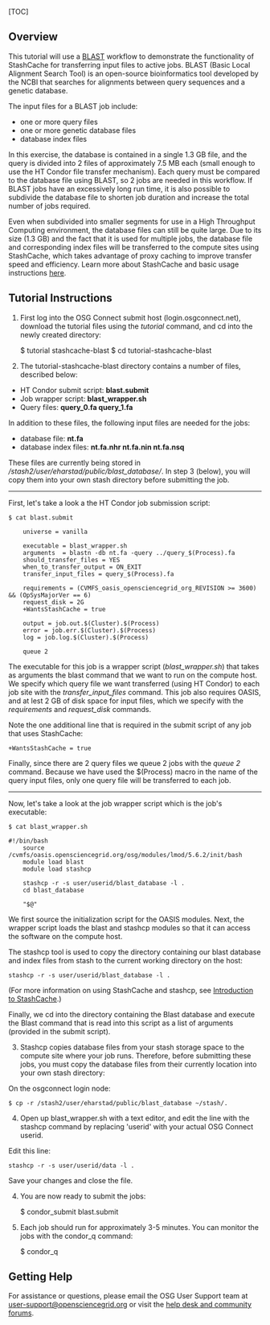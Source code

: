 [title]: - "StashCache-Blast"
[TOC]
 
## Overview

This tutorial will use a [BLAST](http://blast.ncbi.nlm.nih.gov/Blast.cgi?CMD=Web&PAGE_TYPE=BlastHome) workflow to demonstrate the functionality of StashCache for transferring input files to active jobs.  BLAST (Basic Local Alignment Search Tool) is an open-source bioinformatics tool developed by the NCBI that searches for alignments between query sequences and a genetic database. 

The input files for a BLAST job include:

* one or more query files
* one or more genetic database files
* database index files

In this exercise, the database is contained in a single 1.3 GB file, and the query is divided into 2 files of approximately 7.5 MB each (small enough to use the HT Condor file transfer mechanism). Each query must be compared to the database file using BLAST, so 2 jobs are needed in this workflow.  If BLAST jobs have an excessively long run time, it is also possible to subdivide the database file to shorten job duration and increase the total number of jobs required. 

Even when subdivided into smaller segments for use in a High Throughput Computing environment, the database files can still be quite large.  Due to its size (1.3 GB) and the fact that it is used for multiple jobs, the database file and corresponding index files will be transferred to the compute sites using StashCache, which takes advantage of proxy caching to improve transfer speed and efficiency.  Learn more about StashCache and basic usage instructions [here](https://support.opensciencegrid.org/solution/articles/12000002775-introduction-to-stashcache).

## Tutorial Instructions

1) First log into the OSG Connect submit host (login.osgconnect.net), download the tutorial files using the *tutorial* command, and cd into the newly created directory:

	$ tutorial stashcache-blast
	$ cd tutorial-stashcache-blast

2) The tutorial-stashcache-blast directory contains a number of files, described below:

* HT Condor submit script: **blast.submit**
* Job wrapper script: **blast_wrapper.sh**
* Query files: **query_0.fa  query_1.fa**

In addition to these files, the following input files are needed for the jobs:
* database file: **nt.fa**
* database index files: **nt.fa.nhr  nt.fa.nin  nt.fa.nsq**

These files are currently being stored in */stash2/user/eharstad/public/blast_database/*.  In step 3 (below), you will copy them into your own stash directory before submitting the job. 

***
First, let's take a look a the HT Condor job submission script:

	$ cat blast.submit

     	universe = vanilla

     	executable = blast_wrapper.sh
     	arguments  = blastn -db nt.fa -query ../query_$(Process).fa
     	should_transfer_files = YES
     	when_to_transfer_output = ON_EXIT
     	transfer_input_files = query_$(Process).fa

     	requirements = (CVMFS_oasis_opensciencegrid_org_REVISION >= 3600) && (OpSysMajorVer == 6)
     	request_disk = 2G
     	+WantsStashCache = true

     	output = job.out.$(Cluster).$(Process)
     	error = job.err.$(Cluster).$(Process)
     	log = job.log.$(Cluster).$(Process)
 
     	queue 2

The executable for this job is a wrapper script (*blast_wrapper.sh*) that takes as arguments the blast command that we want to run on the compute host.  We specify which query file we want transferred (using HT Condor) to each job site with the *transfer_input_files* command.  This job also requires OASIS, and at lest 2 GB of disk space for input files, which we specify with the *requirements* and *request_disk* commands.  

Note the one additional line that is required in the submit script of any job that uses StashCache:

	+WantsStashCache = true

Finally, since there are 2 query files we queue 2 jobs with the *queue 2* command.  Because we have used the $(Process) macro in the name of the query input files, only one query file will be transferred to each job.

***
Now, let's take a look at the job wrapper script which is the job's executable:

	$ cat blast_wrapper.sh

	#!/bin/bash
     	source /cvmfs/oasis.opensciencegrid.org/osg/modules/lmod/5.6.2/init/bash
     	module load blast
     	module load stashcp

     	stashcp -r -s user/userid/blast_database -l .
     	cd blast_database

     	"$@"

We first source the initialization script for the OASIS modules.  Next, the wrapper script loads the blast and stashcp modules so that it can access the software on the compute host.

The stashcp tool is used to copy the directory containing our blast database and index files from stash to the current working directory on the host:
     
	stashcp -r -s user/userid/blast_database -l .

(For more information on using StashCache and stashcp, see [Introduction to StashCache](https://support.opensciencegrid.org/solution/articles/12000002775-introduction-to-stashcache).)

Finally, we cd into the directory containing the Blast database and execute the Blast command that is read into this script as a list of arguments (provided in the submit script).  

3)  Stashcp copies database files from your stash storage space to the compute site where your job runs.  Therefore, before submitting these jobs, you must copy the database files from their currently location into your own stash directory:

On the osgconnect login node:

	$ cp -r /stash2/user/eharstad/public/blast_database ~/stash/.

4) Open up blast_wrapper.sh with a text editor, and edit the line with the stashcp command by replacing 'userid' with your actual OSG Connect userid. 

Edit this line:

	stashcp -r -s user/userid/data -l . 

Save your changes and close the file. 

4) You are now ready to submit the jobs:

	$ condor_submit blast.submit

5) Each job should run for approximately 3-5 minutes.  You can monitor the jobs with the condor_q command:

	$ condor_q <userid>

## Getting Help

For assistance or questions, please email the OSG User Support team  at [user-support@opensciencegrid.org](mailto:user-support@opensciencegrid.org) or visit the [help desk and community forums](http://support.opensciencegrid.org).
